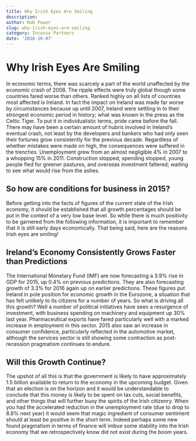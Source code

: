 ```yaml
---
title: Why Irish Eyes Are Smiling
description:
author: Rob Power
slug: why-irish-eyes-are-smiling
category: Incasso Partners
date: '2016-16-07'
---
```

# Why Irish Eyes Are Smiling
In economic terms, there was scarcely a part of the world unaffected by the economic crash of 2008. The ripple effects were truly global though some countries fared worse than others. Ranked highly on all lists of countries most affected is Ireland. In fact the impact on Ireland was made far worse by circumstances because up until 2007, Ireland were settling in to their strongest economic period in history; what was known in the press as the Celtic Tiger. To put it in individualistic terms, pride came before the fall. There may have been a certain amount of hubris involved in Ireland’s eventual crash, not least by the developers and bankers who had only seen their fortunes grow consistently for the previous decade. Regardless of whether mistakes were made on high, the consequences were suffered in the trenches. Unemployment grew from an almost negligible 4% in 2007 to a whopping 15% in 2011. Construction stopped, spending stopped, young people fled for greener pastures, and overseas investment faltered; waiting to see what would rise from the ashes.
## So how are conditions for business in 2015?
Before getting into the facts of figures of the current state of the Irish economy, it should be established that all growth percentages should be put in the context of a very low base level. So while there is much positivity to be garnered from the following information, it is important to remember that it is still early days economically. That being said, here are the reasons Irish eyes are smiling!
## Ireland’s Economy Consistently Grows Faster than Predictions
The International Monetary Fund (IMF) are now forecasting a 3.9% rise in GDP for 2015, up 0.4% on previous predictions. They are also forecasting growth of 3.3% for 2016 again up on earlier predictions. These figures put Ireland in pole position for economic growth in the Eurozone, a situation that has felt unlikely to its citizens for a number of years. So what is driving all this growth? 
Well a number of political initiatives have seen a resurgence of investment, with business spending on machinery and equipment up 30% last year. Pharmaceutical exports have fared particularly well with a marked increase in employment in this sector. 2015 also saw an increase in consumer confidence, particularly reflected in the automotive market, although the services sector is still showing some contraction as post-recession pragmatism continues to endure.
## Will this Growth Continue?
The upshot of all this is that the government is likely to have approximately 1.5 billion available to return to the economy in the upcoming budget. Given that an election is on the horizon and it would be understandable to conclude that this money is likely to be spent on tax cuts, social benefits, and other things that will further buoy the spirits of the Irish citizenry. When you had the accelerated reduction in the unemployment rate (due to drop to 8.8% next year) it would seem that magic ingredient of consumer sentiment should at least be positive in the short term. Indeed perhaps some new found pragmatism in terms of finance will imbue some stability into the Irish economy that we retrospectively know did not exist during the boom years.
